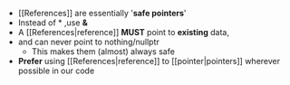 - [[References]] are essentially '**safe pointers**'
- Instead of  * ,use **&**
- A [[References|reference]] **MUST** point to **existing** data, 
- and can never point to nothing/nullptr
	- This makes them (almost) always safe
- **Prefer** using [[References|reference]] to [[pointer|pointers]] wherever possible in our code